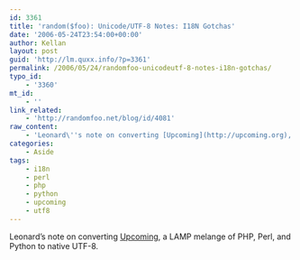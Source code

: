 ```yaml
---
id: 3361
title: 'random($foo): Unicode/UTF-8 Notes: I18N Gotchas'
date: '2006-05-24T23:54:00+00:00'
author: Kellan
layout: post
guid: 'http://lm.quxx.info/?p=3361'
permalink: /2006/05/24/randomfoo-unicodeutf-8-notes-i18n-gotchas/
typo_id:
    - '3360'
mt_id:
    - ''
link_related:
    - 'http://randomfoo.net/blog/id/4081'
raw_content:
    - 'Leonard\''s note on converting [Upcoming](http://upcoming.org), a LAMP melange of PHP, Perl, and Python to native UTF-8.'
categories:
    - Aside
tags:
    - i18n
    - perl
    - php
    - python
    - upcoming
    - utf8
---
```


Leonard’s note on converting [Upcoming](http://upcoming.org), a LAMP melange of PHP, Perl, and Python to native UTF-8.
